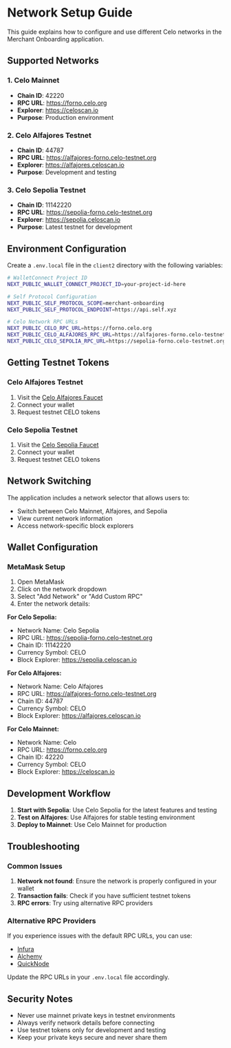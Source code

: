 # Network Setup Guide

This guide explains how to configure and use different Celo networks in the Merchant Onboarding application.

## Supported Networks

### 1. Celo Mainnet
- **Chain ID**: 42220
- **RPC URL**: https://forno.celo.org
- **Explorer**: https://celoscan.io
- **Purpose**: Production environment

### 2. Celo Alfajores Testnet
- **Chain ID**: 44787
- **RPC URL**: https://alfajores-forno.celo-testnet.org
- **Explorer**: https://alfajores.celoscan.io
- **Purpose**: Development and testing

### 3. Celo Sepolia Testnet
- **Chain ID**: 11142220
- **RPC URL**: https://sepolia-forno.celo-testnet.org
- **Explorer**: https://sepolia.celoscan.io
- **Purpose**: Latest testnet for development

## Environment Configuration

Create a `.env.local` file in the `client2` directory with the following variables:

```bash
# WalletConnect Project ID
NEXT_PUBLIC_WALLET_CONNECT_PROJECT_ID=your-project-id-here

# Self Protocol Configuration
NEXT_PUBLIC_SELF_PROTOCOL_SCOPE=merchant-onboarding
NEXT_PUBLIC_SELF_PROTOCOL_ENDPOINT=https://api.self.xyz

# Celo Network RPC URLs
NEXT_PUBLIC_CELO_RPC_URL=https://forno.celo.org
NEXT_PUBLIC_CELO_ALFAJORES_RPC_URL=https://alfajores-forno.celo-testnet.org
NEXT_PUBLIC_CELO_SEPOLIA_RPC_URL=https://sepolia-forno.celo-testnet.org
```

## Getting Testnet Tokens

### Celo Alfajores Testnet
1. Visit the [Celo Alfajores Faucet](https://faucet.celo.org/alfajores)
2. Connect your wallet
3. Request testnet CELO tokens

### Celo Sepolia Testnet
1. Visit the [Celo Sepolia Faucet](https://faucet.celo.org/sepolia)
2. Connect your wallet
3. Request testnet CELO tokens

## Network Switching

The application includes a network selector that allows users to:
- Switch between Celo Mainnet, Alfajores, and Sepolia
- View current network information
- Access network-specific block explorers

## Wallet Configuration

### MetaMask Setup
1. Open MetaMask
2. Click on the network dropdown
3. Select "Add Network" or "Add Custom RPC"
4. Enter the network details:

**For Celo Sepolia:**
- Network Name: Celo Sepolia
- RPC URL: https://sepolia-forno.celo-testnet.org
- Chain ID: 11142220
- Currency Symbol: CELO
- Block Explorer: https://sepolia.celoscan.io

**For Celo Alfajores:**
- Network Name: Celo Alfajores
- RPC URL: https://alfajores-forno.celo-testnet.org
- Chain ID: 44787
- Currency Symbol: CELO
- Block Explorer: https://alfajores.celoscan.io

**For Celo Mainnet:**
- Network Name: Celo
- RPC URL: https://forno.celo.org
- Chain ID: 42220
- Currency Symbol: CELO
- Block Explorer: https://celoscan.io

## Development Workflow

1. **Start with Sepolia**: Use Celo Sepolia for the latest features and testing
2. **Test on Alfajores**: Use Alfajores for stable testing environment
3. **Deploy to Mainnet**: Use Celo Mainnet for production

## Troubleshooting

### Common Issues
1. **Network not found**: Ensure the network is properly configured in your wallet
2. **Transaction fails**: Check if you have sufficient testnet tokens
3. **RPC errors**: Try using alternative RPC providers

### Alternative RPC Providers
If you experience issues with the default RPC URLs, you can use:
- [Infura](https://infura.io/)
- [Alchemy](https://www.alchemy.com/)
- [QuickNode](https://www.quicknode.com/)

Update the RPC URLs in your `.env.local` file accordingly.

## Security Notes

- Never use mainnet private keys in testnet environments
- Always verify network details before connecting
- Use testnet tokens only for development and testing
- Keep your private keys secure and never share them




